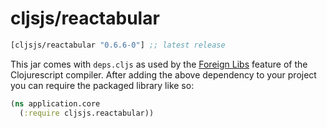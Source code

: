 # cljsjs/reactabular

[](dependency)
```clojure
[cljsjs/reactabular "0.6.6-0"] ;; latest release
```
[](/dependency)

This jar comes with `deps.cljs` as used by the [Foreign Libs][flibs] feature
of the Clojurescript compiler. After adding the above dependency to your project
you can require the packaged library like so:

```clojure
(ns application.core
  (:require cljsjs.reactabular))
```

[flibs]: https://github.com/clojure/clojurescript/wiki/Packaging-Foreign-Dependencies
